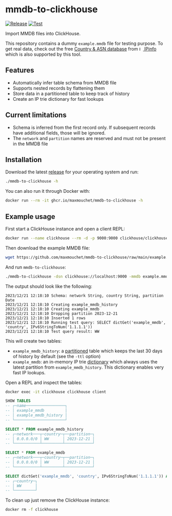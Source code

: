 # mmdb-to-clickhouse

[![Release](https://github.com/maxmouchet/mmdb-to-clickhouse/actions/workflows/release.yaml/badge.svg)](https://github.com/maxmouchet/mmdb-to-clickhouse/actions/workflows/release.yaml)
[![Test](https://github.com/maxmouchet/mmdb-to-clickhouse/actions/workflows/test.yaml/badge.svg)](https://github.com/maxmouchet/mmdb-to-clickhouse/actions/workflows/test.yaml)

Import MMDB files into ClickHouse.

This repository contains a dummy `example.mmdb` file for testing purpose.
To get real data, check out the free [Country & ASN database](https://ipinfo.io/products/free-ip-database) from [<img src="https://ipinfo.io/static/ipinfo-small.svg" alt="IPinfo" width="12"/> IPinfo](https://ipinfo.io) which is also supported by this tool.

## Features

- Automatically infer table schema from MMDB file
- Supports nested records by flattening them
- Store data in a partitioned table to keep track of history
- Create an IP trie dictionary for fast lookups

## Current limitations

- Schema is inferred from the first record only. If subsequent records have additional fields, those will be ignored.
- The `network` and `partition` names are reserved and must not be present in the MMDB file

## Installation

Download the latest [release](https://github.com/maxmouchet/mmdb-to-clickhouse/releases/latest) for your operating system and run:
```bash
./mmdb-to-clickhouse -h
```

You can also run it through Docker with:
```bash
docker run --rm -it ghcr.io/maxmouchet/mmdb-to-clickhouse -h
```

## Example usage


First start a ClickHouse instance and open a client REPL:
```bash
docker run --name clickhouse --rm -d -p 9000:9000 clickhouse/clickhouse-server
```

Then download the example MMDB file:
```bash
wget https://github.com/maxmouchet/mmdb-to-clickhouse/raw/main/example.mmdb
```

And run `mmdb-to-clickhouse`:
```bash
./mmdb-to-clickhouse -dsn clickhouse://localhost:9000 -mmdb example.mmdb -name example_mmdb -test
```

The output should look like the following:

```
2023/12/21 12:18:10 Schema: network String, country String, partition Date
2023/12/21 12:18:10 Creating example_mmdb_history
2023/12/21 12:18:10 Creating example_mmdb
2023/12/21 12:18:10 Dropping partition 2023-12-21
2023/12/21 12:18:10 Inserted 1 rows
2023/12/21 12:18:10 Running test query: SELECT dictGet('example_mmdb', 'country', IPv6StringToNum('1.1.1.1'))
2023/12/21 12:18:10 Test query result: WW
```

This will create two tables:
- `example_mmdb_history`: a [partitioned](https://clickhouse.com/docs/en/engines/table-engines/mergetree-family/custom-partitioning-key) table which keeps the last 30 days of history by default (see the `-ttl` option)
- `example_mmdb`: an in-memory IP trie [dictionary](https://clickhouse.com/docs/en/sql-reference/dictionaries) which always uses the latest partition from `example_mmdb_history`. This dictionary enables very fast IP lookups.

Open a REPL and inspect the tables:
```bash
docker exec -it clickhouse clickhouse client
```

```sql
SHOW TABLES
-- ┌─name─────────────────┐
-- │ example_mmdb         │
-- │ example_mmdb_history │
-- └──────────────────────┘

SELECT * FROM example_mmdb_history
-- ┌─network───┬─country─┬──partition─┐
-- │ 0.0.0.0/0 │ WW      │ 2023-12-21 │
-- └───────────┴─────────┴────────────┘

SELECT * FROM example_mmdb
-- ┌─network───┬─country─┬──partition─┐
-- │ 0.0.0.0/0 │ WW      │ 2023-12-21 │
-- └───────────┴─────────┴────────────┘

SELECT dictGet('example_mmdb', 'country', IPv6StringToNum('1.1.1.1')) AS country
-- ┌─country─┐
-- │ WW      │
-- └─────────┘
```

To clean up just remove the ClickHouse instance:
```bash
docker rm -f clickhouse
```
